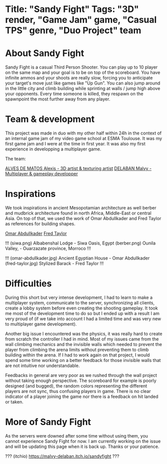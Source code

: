 Title: "Sandy Fight"
Tags: "3D" render, "Game Jam" game, "Casual TPS" genre, "Duo Project" team
=====
# About Sandy Fight
Sandy Fight is a casual Third Person Shooter. You can play up to 10 player on the same map and your goal is to be on top of the scoreboard. You have infinite ammos and your shoots are really slow, forcing you to anticipate your target's move just like games like "Up Gun". You can also jump around in the little city and climb building while sprinting at walls / jump high above your opponents. Every time someone is killed, they respawn on the spawnpoint the most further away from any player. 

# Team & development
This project was made in duo with my other half within 24h in the context of an internal game jam of my video game school at ESMA Toulouse. It was my first game jam and I were at the time in first year. It was also my first experience in developping a multiplayer game.

The team:

<a href="https://www.linkedin.com/in/alexis-alves-de-matos-852b05252/">ALVES DE MATOS Alexis - 3D artist & texturing artist</a>
<a href="https://www.malvy-delaban.fr/">DELABAN Malvy - Multiplayer & gameplay developper</a>

# Inspirations
We took inspirations in ancient Mesopotamian architecture as well berber and mudbrick architecture found in north Africa, Middle-East or central Asia. On top of that, we used the work of Omar Abdullkader and Fred Taylor as references for building shapes.



<a href="https://www.artstation.com/artwork/d8PNWe">Omar Abdullkader</a>
<a href="https://www.artstation.com/artwork/J96m5d">Fred Taylor</a>

!!!
(siwa.png) Albabenshal Lodge - Siwa Oasis, Egypt
(berber.png) Ounila Valley, - Ouarzazate province, Morroco
!!!

!!!
(omar-abdullkader.jpg) Ancient Egyptian House - Omar Abdullkader
(fred-taylor.jpg) Stylized Barack - Fred Taylor
!!!

# Difficulties
During this short but very intense development, I had to learn to make a multiplayer system, communicate to the server, synchronizing all clients, create a lobby system before even creating the shooting gameplay. It took me most of the development time to do so but I ended up with a result I am very proud of (if we take into account I had a limited time and was very new to multiplayer game development).

Another big issue I encountered was the physics, it was really hard to create from scratch the controller I had in mind. Most of my issues came from the wall climbing mechanics and the invisible walls which needed to prevent the player from climbing the arena limits without preventing them to climb building within the arena. If I had to work again on that project, I would spend some time working on a better feedback for those invisible walls that are not intuitive nor understandable.

Feedbacks in general are very poor as we rushed through the wall project without taking enough perspective.
The scoreboard for example is poorly designed (and bugged), the random colors representing the different players are not sync, thus confusing players in game. There is no clear indicator of a player joining the game nor there is a feedback on hit landed or taken.

# More of Sandy Fight
As the servers were downed after some time without using them, you cannot experience Sandy Fight for now.
I am currently working on the issue and will be updating this page when it is back up. Thanks or your patience.

???
(itchio) https://malvy-delaban.itch.io/sandyfight
???